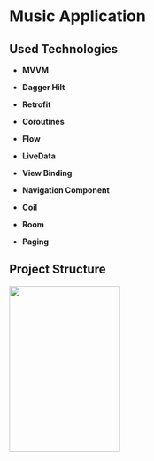 # Music Application

## Used Technologies 

* **MVVM**

* **Dagger Hilt** 

* **Retrofit**

* **Coroutines** 

* **Flow**

* **LiveData** 

* **View Binding**

* **Navigation Component** 

* **Coil**

* **Room**

* **Paging**


## Project Structure

<img height= "300" width="200" src="https://github.com/eneserdo1/BitcoinTicker/assets/60261458/92f78753-9c5c-4f7c-acc0-da9d2a495390.png" />
